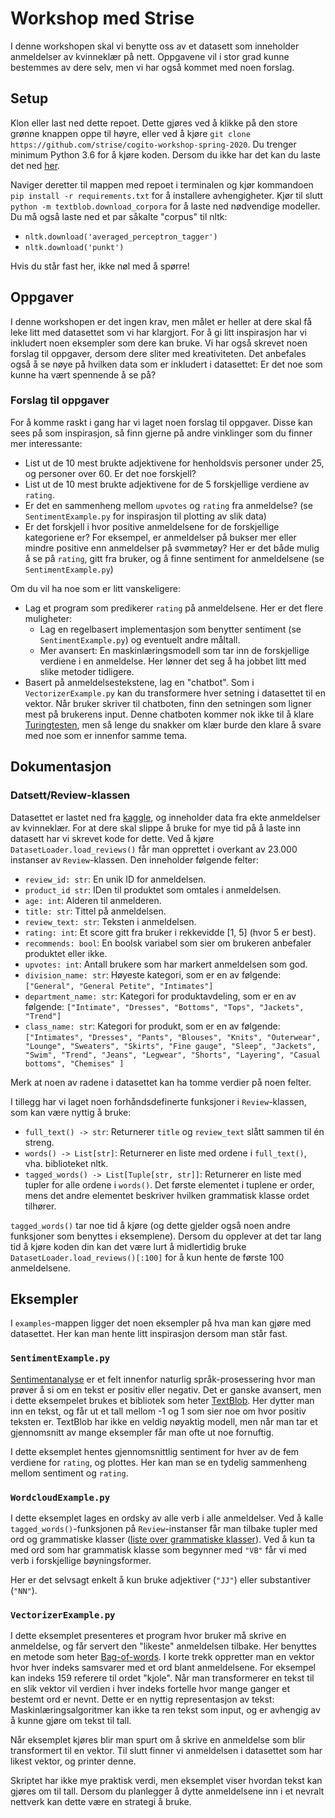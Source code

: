 # Workshop med Strise
I denne workshopen skal vi benytte oss av et datasett som inneholder anmeldelser av kvinneklær på nett.
Oppgavene vil i stor grad kunne bestemmes av dere selv, men vi har også kommet med noen forslag.

## Setup
Klon eller last ned dette repoet. Dette gjøres ved å klikke på den store grønne knappen oppe til høyre, eller ved å kjøre `git clone https://github.com/strise/cogito-workshop-spring-2020`. 
Du trenger minimum Python 3.6 for å kjøre koden. Dersom du ikke har det kan du laste det ned [her](https://www.python.org/downloads/). 

Naviger deretter til mappen med repoet i terminalen og kjør kommandoen `pip install -r requirements.txt` for å installere avhengigheter. Kjør til slutt `python -m textblob.download_corpora` for å laste ned nødvendige modeller. Du må også laste ned et par såkalte "corpus" til nltk: 
- `nltk.download('averaged_perceptron_tagger')`
- `nltk.download('punkt')`

Hvis du står fast her, ikke nøl med å spørre!


## Oppgaver
I denne workshopen er det ingen krav, men målet er heller at dere skal få leke litt med datasettet som vi har klargjort.
For å gi litt inspirasjon har vi inkludert noen eksempler som dere kan bruke. Vi har også skrevet noen forslag til 
oppgaver, dersom dere sliter med kreativiteten. Det anbefales også å se nøye på hvilken data som er inkludert i datasettet:
Er det noe som kunne ha vært spennende å se på?

### Forslag til oppgaver
For å komme raskt i gang har vi laget noen forslag til oppgaver. Disse kan sees på som inspirasjon, så finn gjerne på andre vinklinger som du finner mer interessante:
- List ut de 10 mest brukte adjektivene for henholdsvis personer under 25, og personer over 60. Er det noe forskjell?
- List ut de 10 mest brukte adjektivene for de 5 forskjellige verdiene av `rating`.
- Er det en sammenheng mellom `upvotes` og `rating` fra anmeldelse? (se `SentimentExample.py` for inspirasjon til 
plotting av slik data)
- Er det forskjell i hvor positive anmeldelsene for de forskjellige kategoriene er? For eksempel, er anmeldelser på bukser
mer eller mindre positive enn anmeldelser på svømmetøy? Her er det både mulig å se på `rating`, gitt fra bruker, og å 
finne sentiment for anmeldelsene (se `SentimentExample.py`)

Om du vil ha noe som er litt vanskeligere:
- Lag et program som predikerer `rating` på anmeldelsene. Her er det flere muligheter:
    - Lag en regelbasert implementasjon som benytter sentiment (se `SentimentExample.py`) og eventuelt andre måltall.
    - Mer avansert: En maskinlæringsmodell som tar inn de forskjellige verdiene i en anmeldelse. Her lønner det seg å ha
    jobbet litt med slike metoder tidligere. 
- Basert på anmeldelsestekstene, lag en "chatbot". Som i `VectorizerExample.py` kan du transformere hver setning i 
datasettet til en vektor. Når bruker skriver til chatboten, finn den setningen som ligner mest på brukerens input. Denne
chatboten kommer nok ikke til å klare [Turingtesten](https://no.wikipedia.org/wiki/Turingtest), men så lenge du snakker om
klær burde den klare å svare med noe som er innenfor samme tema.

## Dokumentasjon
### Datsett/Review-klassen
Datasettet er lastet ned fra [kaggle](https://www.kaggle.com/nicapotato/womens-ecommerce-clothing-reviews), og inneholder
data fra ekte anmeldelser av kvinneklær. For at dere skal slippe å bruke for mye tid på å laste inn datasett har vi skrevet
kode for dette. Ved å kjøre `DatasetLoader.load_reviews()` får man opprettet i overkant av 23.000 instanser av `Review`-klassen.
Den inneholder følgende felter:
- `review_id: str`: En unik ID for anmeldelsen.
- `product_id str`: IDen til produktet som omtales i anmeldelsen.
- `age: int`: Alderen til anmelderen.
- `title: str`: Tittel på anmeldelsen.
- `review_text: str`: Teksten i anmeldelsen.
- `rating: int`: Et score gitt fra bruker i rekkevidde [1, 5] (hvor 5 er best). 
- `recommends: bool`: En boolsk variabel som sier om brukeren anbefaler produktet eller ikke.
- `upvotes: int`: Antall brukere som har markert anmeldelsen som god.
- `division_name: str`: Høyeste kategori, som er en av følgende: `["General", "General Petite", "Intimates"]`
- `department_name: str`: Kategori for produktavdeling, som er en av følgende: `["Intimate", "Dresses", "Bottoms", "Tops", "Jackets", "Trend"]`
- `class_name: str`: Kategori for produkt, som er en av følgende: `["Intimates", "Dresses", "Pants", "Blouses", "Knits", "Outerwear", "Lounge", "Sweaters", "Skirts", "Fine gauge", "Sleep", "Jackets", "Swim", "Trend", "Jeans", "Legwear", "Shorts", "Layering", "Casual bottoms", "Chemises" ]`

Merk at noen av radene i datasettet kan ha tomme verdier på noen felter.

I tillegg har vi laget noen forhåndsdefinerte funksjoner i `Review`-klassen, som kan være nyttig å bruke:
- `full_text() -> str`: Returnerer `title` og `review_text` slått sammen til én streng.
- `words() -> List[str]`: Returnerer en liste med ordene i `full_text()`, vha. biblioteket nltk. 
- `tagged_words() -> List[Tuple[str, str]]`: Returnerer en liste med tupler for alle ordene i `words()`. Det første 
elementet i tuplene er order, mens det andre elementet beskriver hvilken grammatisk klasse ordet tilhører. 

`tagged_words()` tar noe tid å kjøre (og dette gjelder også noen andre funksjoner som benyttes i eksemplene). Dersom du opplever at det tar lang tid å kjøre koden din kan det være lurt å midlertidig bruke `DatasetLoader.load_reviews()[:100]` for å kun hente de første 100 anmeldelsene. 

## Eksempler
I `examples`-mappen ligger det noen eksempler på hva man kan gjøre med datasettet. Her kan man hente litt inspirasjon dersom
man står fast.

### `SentimentExample.py`
[Sentimentanalyse](https://en.wikipedia.org/wiki/Sentiment_analysis) er et felt innenfor 
naturlig språk-prosessering hvor man prøver å si om en tekst er positiv eller negativ. Det er ganske avansert, men i dette
eksempelet brukes et bibliotek som heter [TextBlob](https://textblob.readthedocs.io/en/dev/). Her dytter man inn en tekst,
og får ut et tall mellom -1 og 1 som sier noe om hvor positiv teksten er. TextBlob har ikke en veldig nøyaktig modell, 
men når man tar et gjennomsnitt av mange eksempler får man ofte ut noe fornuftig. 

I dette eksemplet hentes gjennomsnittlig sentiment for hver av de fem verdiene for `rating`, og plottes. Her kan man
se en tydelig sammenheng mellom sentiment og `rating`.

### `WordcloudExample.py`
I dette eksemplet lages en ordsky av alle verb i alle anmeldelser. Ved å kalle `tagged_words()`-funksjonen på `Review`-instanser får man tilbake tupler med
ord og grammatiske klasser ([liste over grammatiske klasser](https://pythonprogramming.net/natural-language-toolkit-nltk-part-speech-tagging/)).
Ved å kun ta med ord som har grammatisk klasse som begynner med `"VB"` får vi med verb i forskjellige bøyningsformer.

Her er det selvsagt enkelt å kun bruke adjektiver (`"JJ"`) eller substantiver (`"NN"`).

### `VectorizerExample.py`
I dette eksemplet presenteres et program hvor bruker må skrive en anmeldelse, og får servert den "likeste" anmeldelsen tilbake.
Her benyttes en metode som heter [Bag-of-words](https://en.wikipedia.org/wiki/Bag-of-words_model). I korte trekk oppretter
man en vektor hvor hver indeks samsvarer med et ord blant anmeldelsene. For eksempel kan indeks 159 referere til ordet
"kjole". Når man transformerer en tekst til en slik vektor vil verdien i hver indeks fortelle hvor mange ganger et bestemt
ord er nevnt. Dette er en nyttig representasjon av tekst: Maskinlæringsalgoritmer kan ikke ta ren tekst som input, og er 
avhengig av å kunne gjøre om tekst til tall. 

Når eksemplet kjøres blir man spurt om å skrive en anmeldelse som blir transformert til en vektor.
Til slutt finner vi anmeldelsen i datasettet som har likest vektor, og printer denne.

Skriptet har ikke mye praktisk verdi, men eksemplet viser hvordan tekst kan gjøres om til tall. Dersom du planlegger å 
dytte anmeldelsene inn i et nevralt nettverk kan dette være en strategi å bruke.
